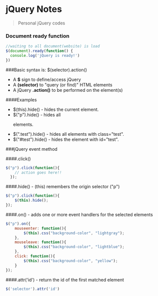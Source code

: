 # jQuery Notes

> Personal jQuery codes


### Document ready function
```javascript
//waiting to all document(website) is load
$(document).ready(function() {
  console.log('jQuery is ready!')
})
```

###Basic syntax is: $(selector).action()

+ A <b>$</b> sign to define/access jQuery
+ A <b>(selector)</b> to "query (or find)" HTML elements
+ A jQuery <b>.action()</b> to be performed on the element(s)

####Examples
+ $(this).hide() - hides the current element.
+ $("p").hide() - hides all <p> elements.
+ $(".test").hide() - hides all elements with class="test".
+ $("#test").hide() - hides the element with id="test".

###jQuery event method

####.click()
```javascript
$("p").click(function(){
    // action goes here!!
  });
``` 
####.hide() - (this) remembers the origin selector ("p")
```javascript
$("p").click(function(){
    $(this).hide();
});
```

####.on() - adds one or more event handlers for the selected elements
```javascript
$("p").on({
    mouseenter: function(){
        $(this).css("background-color", "lightgray");
    }, 
    mouseleave: function(){
        $(this).css("background-color", "lightblue");
    }, 
    click: function(){
        $(this).css("background-color", "yellow");
    } 
});
```

####.attr('id') - return the id of the first matched element
```javascript
$('selector').attr('id')
```